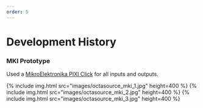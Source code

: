 ```yaml
---
order: 5
---
```

# Development History

### MKI Prototype

Used a [MikroElektronika PIXI Click](https://www.mikroe.com/pixi-click) for all inputs and outputs.

{% include img.html src="images/octasource_mki_1.jpg" height=400 %} {% include img.html src="images/octasource_mki_2.jpg" height=400 %} {% include img.html src="images/octasource_mki_3.jpg" height=400 %} 
